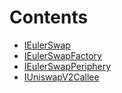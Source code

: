 

# Contents
- [IEulerSwap](IEulerSwap.sol/interface.IEulerSwap.md)
- [IEulerSwapFactory](IEulerSwapFactory.sol/interface.IEulerSwapFactory.md)
- [IEulerSwapPeriphery](IEulerSwapPeriphery.sol/interface.IEulerSwapPeriphery.md)
- [IUniswapV2Callee](IUniswapV2Callee.sol/interface.IUniswapV2Callee.md)
